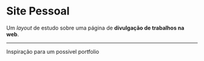 # Site Pessoal

Um *layout* de estudo sobre uma página de **divulgação de trabalhos na web**.

***

Inspiração para um possivel portfolio





